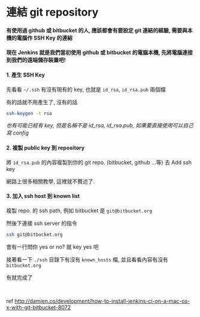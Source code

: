 連結 git repository
====

#### 有使用過 github 或 bitbucket 的人, 應該都會有要設定 git 連結的經驗, 需要與本機的電腦作 SSH Key 的連結

#### 現在 Jenkins 就是我們當初使用 github 或 bitbucket 的電腦本機, 先將電腦連接到我們的遠端儲存裝置吧!

#### 1. 產生 SSH Key

先看看 ```~/.ssh``` 有沒有現有的 key, 也就是 ```id_rsa```, ```id_rsa.pub``` 兩個檔

有的話就不用產生了, 沒有的話
```bash
ssh-keygen -t rsa
```
_也有可能已經有 key, 但是名稱不是 id_rsa, id_rsa.pub, 如果要直接使用可以自己寫 config_

#### 2. 複製 public key 到 repository

將 ```id_rsa.pub``` 的內容複製到你的 git repo. (bitbucket, github ...等) 去 Add ssh key

網路上很多相關教學, 這裡就不贅述了.

#### 3. 加入 ssh host 到 known list

複製 repo. 的 ssh path, 例如 bitbucket 是 ```git@bitbucket.org```

然後下連接 ssh server 的指令
```bash
ssh git@bitbucket.org
```
會有一行問你 yes or no? 就 key yes 吧

接著看一下 ```./ssh``` 目錄下有沒有 ```known_hosts``` 檔, 並且看看內容有沒有 ```bitbucket.org```

有就完成了

<br/>

ref http://damien.co/development/how-to-install-jenkins-ci-on-a-mac-os-x-with-git-bitbucket-8072